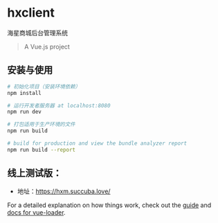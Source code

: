 # hxclient

海星商城后台管理系统

> A Vue.js project

## 安装与使用

``` bash
# 初始化项目（安装环境依赖）
npm install

# 运行开发者服务器 at localhost:8080
npm run dev

# 打包适用于生产环境的文件
npm run build

# build for production and view the bundle analyzer report
npm run build --report
```

## 线上测试版：

+ 地址：https://hxm.succuba.love/


For a detailed explanation on how things work, check out the [guide](http://vuejs-templates.github.io/webpack/) and [docs for vue-loader](http://vuejs.github.io/vue-loader).
